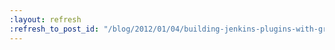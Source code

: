 ```yaml
---
:layout: refresh
:refresh_to_post_id: "/blog/2012/01/04/building-jenkins-plugins-with-gradle"
---
```

